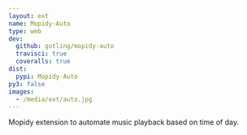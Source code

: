 ```yaml
---
layout: ext
name: Mopidy-Auto
type: web
dev:
  github: gotling/mopidy-auto
  travisci: true
  coveralls: true
dist:
  pypi: Mopidy-Auto
py3: false
images:
  - /media/ext/auto.jpg
---
```


Mopidy extension to automate music playback based on time of day.
